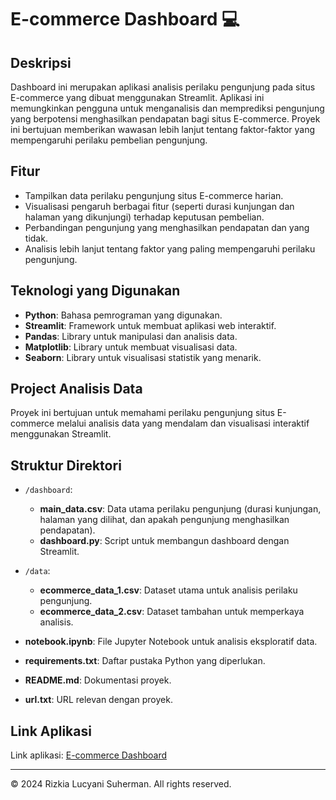 # E-commerce Dashboard 💻

## Deskripsi

Dashboard ini merupakan aplikasi analisis perilaku pengunjung pada situs E-commerce yang dibuat menggunakan Streamlit. Aplikasi ini memungkinkan pengguna untuk menganalisis dan memprediksi pengunjung yang berpotensi menghasilkan pendapatan bagi situs E-commerce. Proyek ini bertujuan memberikan wawasan lebih lanjut tentang faktor-faktor yang mempengaruhi perilaku pembelian pengunjung.

## Fitur

- Tampilkan data perilaku pengunjung situs E-commerce harian.
- Visualisasi pengaruh berbagai fitur (seperti durasi kunjungan dan halaman yang dikunjungi) terhadap keputusan pembelian.
- Perbandingan pengunjung yang menghasilkan pendapatan dan yang tidak.
- Analisis lebih lanjut tentang faktor yang paling mempengaruhi perilaku pengunjung.

## Teknologi yang Digunakan

- **Python**: Bahasa pemrograman yang digunakan.
- **Streamlit**: Framework untuk membuat aplikasi web interaktif.
- **Pandas**: Library untuk manipulasi dan analisis data.
- **Matplotlib**: Library untuk membuat visualisasi data.
- **Seaborn**: Library untuk visualisasi statistik yang menarik.

## Project Analisis Data

Proyek ini bertujuan untuk memahami perilaku pengunjung situs E-commerce melalui analisis data yang mendalam dan visualisasi interaktif menggunakan Streamlit.

## Struktur Direktori

- `/dashboard`:
  - **main_data.csv**: Data utama perilaku pengunjung (durasi kunjungan, halaman yang dilihat, dan apakah pengunjung menghasilkan pendapatan).
  - **dashboard.py**: Script untuk membangun dashboard dengan Streamlit.
  
- `/data`:
  - **ecommerce_data_1.csv**: Dataset utama untuk analisis perilaku pengunjung.
  - **ecommerce_data_2.csv**: Dataset tambahan untuk memperkaya analisis.
  
- **notebook.ipynb**: File Jupyter Notebook untuk analisis eksploratif data.
- **requirements.txt**: Daftar pustaka Python yang diperlukan.
- **README.md**: Dokumentasi proyek.
- **url.txt**: URL relevan dengan proyek.


## Link Aplikasi

Link aplikasi: [E-commerce Dashboard](http://localhost:8501/)

---

© 2024 Rizkia Lucyani Suherman. All rights reserved.



